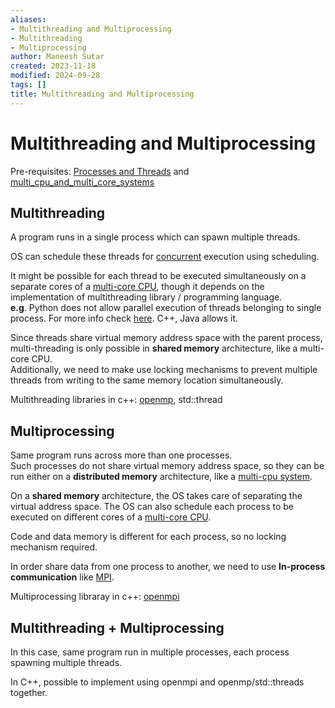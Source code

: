 ```yaml
---
aliases:
- Multithreading and Multiprocessing
- Multithreading
- Multiprocessing
author: Maneesh Sutar
created: 2023-11-18
modified: 2024-09-28
tags: []
title: Multithreading and Multiprocessing
---
```


# Multithreading and Multiprocessing

Pre-requisites: [Processes and Threads](program_processes_threads.md) and [multi_cpu_and_multi_core_systems](multi_cpu_and_multi_core_systems.md)

## Multithreading

A program runs in a single process which can spawn multiple threads.

OS can schedule these threads for [concurrent](./concurrency.md) execution using scheduling.

It might be possible for each thread to be executed simultaneously on a separate cores of a [multi-core CPU](multi_cpu_and_multi_core_systems.md), though it depends on the implementation of multithreading library / programming language.  
**e.g**. Python does not allow parallel execution of threads belonging to single process. For more info check [here](../Python/Multithreading_vs_Multiprocessing_in_python.md). C++, Java allows it.

Since threads share virtual memory address space with the parent process, multi-threading is only possible in **shared memory** architecture, like a multi-core CPU.  
Additionally, we need to make use locking mechanisms to prevent multiple threads from writing to the same memory location simultaneously.

Multithreading libraries in c++: [openmp](https://www.openmp.org/), std::thread

## Multiprocessing

Same program runs across more than one processes.  
Such processes do not share virtual memory address space, so they can be run either on a **distributed memory** architecture, like a [multi-cpu system](multi_cpu_and_multi_core_systems.md).

On a **shared memory** architecture, the OS takes care of separating the virtual address space. The OS can also schedule each process to be executed on different cores of a [multi-core CPU](multi_cpu_and_multi_core_systems.md).

Code and data memory is different for each process, so no locking mechanism required.

In order share data from one process to another, we need to use **In-process communication** like [MPI](https://www.mpi-forum.org/).

Multiprocessing libraray in c++: [openmpi](https://www.open-mpi.org/)

## Multithreading + Multiprocessing

In this case, same program run in multiple processes, each process spawning multiple threads.

In C++, possible to implement using openmpi and openmp/std::threads together.
